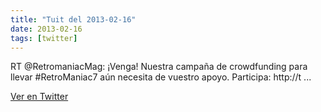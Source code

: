 ```yaml
---
title: "Tuit del 2013-02-16"
date: 2013-02-16
tags: [twitter]
---
```


RT @RetromaniacMag: ¡Venga! Nuestra campaña de crowdfunding para llevar #RetroManiac7 aún necesita de vuestro apoyo. Participa: http://t ...



[Ver en Twitter](https://twitter.com/i/web/status/302732705622282240)
